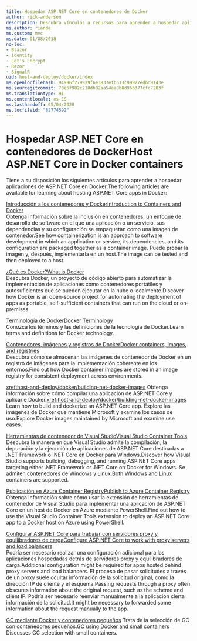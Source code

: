 ```yaml
---
title: Hospedar ASP.NET Core en contenedores de Docker
author: rick-anderson
description: Descubra vínculos a recursos para aprender a hospedar aplicaciones de ASP.NET Core en contenedores de Docker.
ms.author: riande
ms.custom: mvc
ms.date: 01/08/2018
no-loc:
- Blazor
- Identity
- Let's Encrypt
- Razor
- SignalR
uid: host-and-deploy/docker/index
ms.openlocfilehash: 94996f279929f6e3837efb613c99927edbd9143e
ms.sourcegitcommit: 70e5f982c218db82aa54aa8b8d96b377cfc7283f
ms.translationtype: HT
ms.contentlocale: es-ES
ms.lasthandoff: 05/04/2020
ms.locfileid: "82774592"
---
```

# <a name="host-aspnet-core-in-docker-containers"></a><span data-ttu-id="1e54b-103">Hospedar ASP.NET Core en contenedores de Docker</span><span class="sxs-lookup"><span data-stu-id="1e54b-103">Host ASP.NET Core in Docker containers</span></span>

<span data-ttu-id="1e54b-104">Tiene a su disposición los siguientes artículos para aprender a hospedar aplicaciones de ASP.NET Core en Docker:</span><span class="sxs-lookup"><span data-stu-id="1e54b-104">The following articles are available for learning about hosting ASP.NET Core apps in Docker:</span></span>

[<span data-ttu-id="1e54b-105">Introducción a los contenedores y Docker</span><span class="sxs-lookup"><span data-stu-id="1e54b-105">Introduction to Containers and Docker</span></span>](/dotnet/standard/microservices-architecture/container-docker-introduction/index)  
<span data-ttu-id="1e54b-106">Obtenga información sobre la inclusión en contenedores, un enfoque de desarrollo de software en el que una aplicación o un servicio, sus dependencias y su configuración se empaquetan como una imagen de contenedor.</span><span class="sxs-lookup"><span data-stu-id="1e54b-106">See how containerization is an approach to software development in which an application or service, its dependencies, and its configuration are packaged together as a container image.</span></span> <span data-ttu-id="1e54b-107">Puede probar la imagen y, después, implementarla en un host.</span><span class="sxs-lookup"><span data-stu-id="1e54b-107">The image can be tested and then deployed to a host.</span></span>

[<span data-ttu-id="1e54b-108">¿Qué es Docker?</span><span class="sxs-lookup"><span data-stu-id="1e54b-108">What is Docker</span></span>](/dotnet/standard/microservices-architecture/container-docker-introduction/docker-defined)  
<span data-ttu-id="1e54b-109">Descubra Docker, un proyecto de código abierto para automatizar la implementación de aplicaciones como contenedores portátiles y autosuficientes que se pueden ejecutar en la nube o localmente.</span><span class="sxs-lookup"><span data-stu-id="1e54b-109">Discover how Docker is an open-source project for automating the deployment of apps as portable, self-sufficient containers that can run on the cloud or on-premises.</span></span>

[<span data-ttu-id="1e54b-110">Terminología de Docker</span><span class="sxs-lookup"><span data-stu-id="1e54b-110">Docker Terminology</span></span>](/dotnet/standard/microservices-architecture/container-docker-introduction/docker-terminology)  
<span data-ttu-id="1e54b-111">Conozca los términos y las definiciones de la tecnología de Docker.</span><span class="sxs-lookup"><span data-stu-id="1e54b-111">Learn terms and definitions for Docker technology.</span></span>

[<span data-ttu-id="1e54b-112">Contenedores, imágenes y registros de Docker</span><span class="sxs-lookup"><span data-stu-id="1e54b-112">Docker containers, images, and registries</span></span>](/dotnet/standard/microservices-architecture/container-docker-introduction/docker-containers-images-registries)  
<span data-ttu-id="1e54b-113">Descubra cómo se almacenan las imágenes de contenedor de Docker en un registro de imágenes para la implementación coherente en los entornos.</span><span class="sxs-lookup"><span data-stu-id="1e54b-113">Find out how Docker container images are stored in an image registry for consistent deployment across environments.</span></span>

<span data-ttu-id="1e54b-114"><xref:host-and-deploy/docker/building-net-docker-images> Obtenga información sobre cómo compilar una aplicación de ASP.NET Core y aplicarle Docker.</span><span class="sxs-lookup"><span data-stu-id="1e54b-114"><xref:host-and-deploy/docker/building-net-docker-images> Learn how to build and dockerize an ASP.NET Core app.</span></span> <span data-ttu-id="1e54b-115">Explore las imágenes de Docker que mantiene Microsoft y examine los casos de uso.</span><span class="sxs-lookup"><span data-stu-id="1e54b-115">Explore Docker images maintained by Microsoft and examine use cases.</span></span>

[<span data-ttu-id="1e54b-116">Herramientas de contenedor de Visual Studio</span><span class="sxs-lookup"><span data-stu-id="1e54b-116">Visual Studio Container Tools</span></span>](xref:host-and-deploy/docker/visual-studio-tools-for-docker)  
<span data-ttu-id="1e54b-117">Descubra la manera en que Visual Studio admite la compilación, la depuración y la ejecución de aplicaciones de ASP.NET Core destinadas a .NET Framework o .NET Core en Docker para Windows.</span><span class="sxs-lookup"><span data-stu-id="1e54b-117">Discover how Visual Studio supports building, debugging, and running ASP.NET Core apps targeting either .NET Framework or .NET Core on Docker for Windows.</span></span> <span data-ttu-id="1e54b-118">Se admiten contenedores de Windows y Linux.</span><span class="sxs-lookup"><span data-stu-id="1e54b-118">Both Windows and Linux containers are supported.</span></span>

[<span data-ttu-id="1e54b-119">Publicación en Azure Container Registry</span><span class="sxs-lookup"><span data-stu-id="1e54b-119">Publish to Azure Container Registry</span></span>](/azure/vs-azure-tools-docker-hosting-web-apps-in-docker)  
<span data-ttu-id="1e54b-120">Obtenga información sobre cómo usar la extensión de herramientas de contenedor de Visual Studio para implementar una aplicación de ASP.NET Core en un host de Docker en Azure mediante PowerShell.</span><span class="sxs-lookup"><span data-stu-id="1e54b-120">Find out how to use the Visual Studio Container Tools extension to deploy an ASP.NET Core app to a Docker host on Azure using PowerShell.</span></span>

[<span data-ttu-id="1e54b-121">Configurar ASP.NET Core para trabajar con servidores proxy y equilibradores de carga</span><span class="sxs-lookup"><span data-stu-id="1e54b-121">Configure ASP.NET Core to work with proxy servers and load balancers</span></span>](xref:host-and-deploy/proxy-load-balancer)  
<span data-ttu-id="1e54b-122">Podría ser necesario realizar una configuración adicional para las aplicaciones hospedadas detrás de servidores proxy y equilibradores de carga.</span><span class="sxs-lookup"><span data-stu-id="1e54b-122">Additional configuration might be required for apps hosted behind proxy servers and load balancers.</span></span> <span data-ttu-id="1e54b-123">El proceso de pasar solicitudes a través de un proxy suele ocultar información de la solicitud original, como la dirección IP de cliente y el esquema.</span><span class="sxs-lookup"><span data-stu-id="1e54b-123">Passing requests through a proxy often obscures information about the original request, such as the scheme and client IP.</span></span> <span data-ttu-id="1e54b-124">Podría ser necesario reenviar manualmente a la aplicación cierta información de la solicitud.</span><span class="sxs-lookup"><span data-stu-id="1e54b-124">It might be necessary to forwarded some information about the request manually to the app.</span></span>

<span data-ttu-id="1e54b-125">[GC mediante Docker y contenedores pequeños](xref:performance/memory#sc) Trata de la selección de GC con contenedores pequeños.</span><span class="sxs-lookup"><span data-stu-id="1e54b-125">[GC using Docker and small containers](xref:performance/memory#sc) Discusses GC selection with small containers.</span></span>